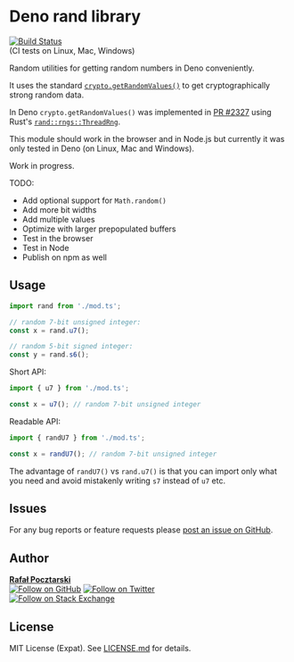 Deno rand library
=

[![Build Status][actions-img]][actions-url]<br>(CI tests on Linux, Mac, Windows)

Random utilities for getting random numbers in Deno conveniently.

It uses the standard
[`crypto.getRandomValues()`](https://developer.mozilla.org/en-US/docs/Web/API/Crypto/getRandomValues)
to get cryptographically strong random data.

In Deno `crypto.getRandomValues()` was implemented in
[PR #2327](https://github.com/denoland/deno/pull/2327)
using Rust's [`rand::rngs::ThreadRng`](https://docs.rs/rand/0.6.5/rand/rngs/struct.ThreadRng.html).

This module should work in the browser and in Node.js
but currently it was only tested in Deno (on Linux, Mac and Windows).

Work in progress.

TODO:

- Add optional support for `Math.random()`
- Add more bit widths
- Add multiple values
- Optimize with larger prepopulated buffers
- Test in the browser
- Test in Node
- Publish on npm as well

Usage
-

```ts
import rand from './mod.ts';

// random 7-bit unsigned integer:
const x = rand.u7();

// random 5-bit signed integer:
const y = rand.s6();
```

Short API:

```ts
import { u7 } from './mod.ts';

const x = u7(); // random 7-bit unsigned integer
```

Readable API:

```ts
import { randU7 } from './mod.ts';

const x = randU7(); // random 7-bit unsigned integer
```

The advantage of `randU7()` vs `rand.u7()`
is that you can import only what you need and avoid
mistakenly writing `s7` instead of `u7` etc.

Issues
-
For any bug reports or feature requests please
[post an issue on GitHub][issues-url].

Author
-
[**Rafał Pocztarski**](https://pocztarski.com/)
<br/>
[![Follow on GitHub][github-follow-img]][github-follow-url]
[![Follow on Twitter][twitter-follow-img]][twitter-follow-url]
<br/>
[![Follow on Stack Exchange][stackexchange-img]][stackoverflow-url]

License
-
MIT License (Expat). See [LICENSE.md](LICENSE.md) for details.

[github-url]: https://github.com/rsp/deno-rand
[readme-url]: https://github.com/rsp/deno-rand#readme
[issues-url]: https://github.com/rsp/deno-rand/issues
[license-url]: https://github.com/rsp/deno-rand/blob/master/LICENSE.md
[actions-url]: https://github.com/rsp/deno-rand/actions
[actions-img]: https://github.com/rsp/deno-rand/workflows/ci/badge.svg?branch=master&event=push
[travis-url]: https://travis-ci.org/rsp/deno-rand
[travis-img]: https://travis-ci.org/rsp/deno-rand.svg?branch=master
[snyk-url]: https://snyk.io/test/github/rsp/deno-rand
[snyk-img]: https://snyk.io/test/github/rsp/deno-rand/badge.svg
[david-url]: https://david-dm.org/rsp/deno-rand
[david-img]: https://david-dm.org/rsp/deno-rand/status.svg
[install-img]: https://nodei.co/npm/ende.png?compact=true
[downloads-img]: https://img.shields.io/npm/dt/ende.svg
[license-img]: https://img.shields.io/npm/l/ende.svg
[stats-url]: http://npm-stat.com/charts.html?package=ende
[github-follow-url]: https://github.com/rsp
[github-follow-img]: https://img.shields.io/github/followers/rsp.svg?style=social&logo=github&label=Follow
[twitter-follow-url]: https://twitter.com/intent/follow?screen_name=pocztarski
[twitter-follow-img]: https://img.shields.io/twitter/follow/pocztarski.svg?style=social&logo=twitter&label=Follow
[stackoverflow-url]: https://stackoverflow.com/users/613198/rsp
[stackexchange-url]: https://stackexchange.com/users/303952/rsp
[stackexchange-img]: https://stackexchange.com/users/flair/303952.png
